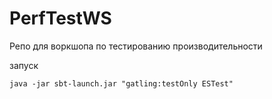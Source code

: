 # PerfTestWS
Репо для воркшопа по тестированию производительности

запуск

```java -jar sbt-launch.jar "gatling:testOnly ESTest"```